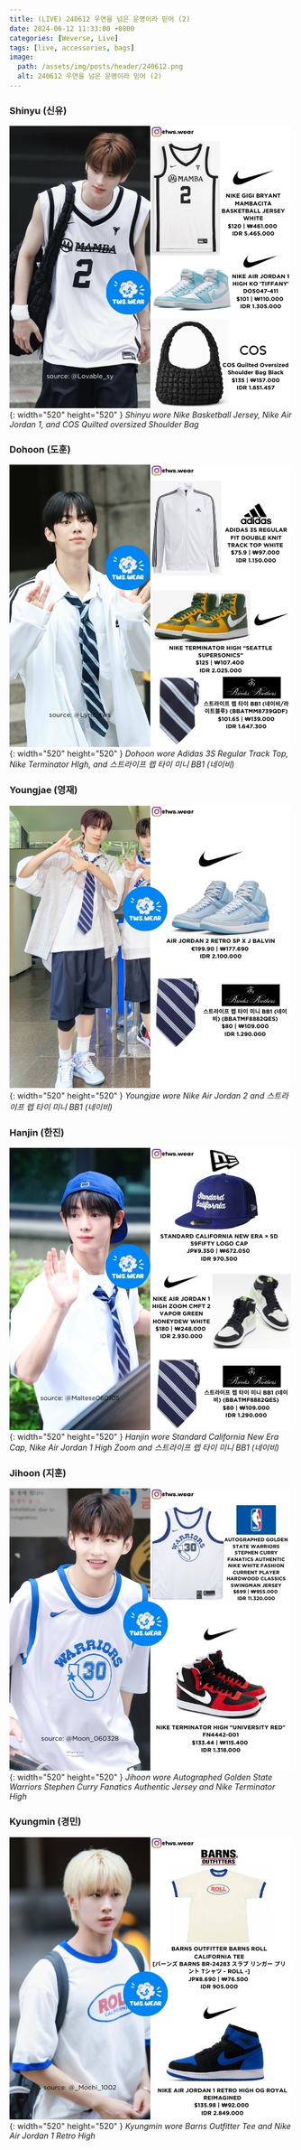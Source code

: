 ```yaml
---
title: (LIVE) 240612 우연을 넘은 운명이라 믿어 (2)
date: 2024-06-12 11:33:00 +0800
categories: [Weverse, Live]
tags: [live, accessories, bags]
image:
  path: /assets/img/posts/header/240612.png
  alt: 240612 우연을 넘은 운명이라 믿어 (2)
---
```


### Shinyu (신유)

![Desktop View](/assets/img/posts/weverse-live/240612-shinyu.jpg){: width="520" height="520" }
_Shinyu wore Nike Basketball Jersey, Nike Air Jordan 1, and COS Quilted oversized Shoulder Bag_

### Dohoon (도훈)

![Desktop View](/assets/img/posts/weverse-live/240612-dohoon.jpg){: width="520" height="520" }
_Dohoon wore Adidas 3S Regular Track Top, Nike Terminator HIgh, and 스트라이프 렙 타이 미니 BB1 (네이비)_

### Youngjae (영재)

![Desktop View](/assets/img/posts/weverse-live/240612-youngjae.jpg){: width="520" height="520" }
_Youngjae wore Nike Air Jordan 2 and 스트라이프 렙 타이 미니 BB1 (네이비)_

### Hanjin (한진)

![Desktop View](/assets/img/posts/weverse-live/240612-hanjin.jpg){: width="520" height="520" }
_Hanjin wore Standard California New Era Cap, Nike Air Jordan 1 High Zoom and 스트라이프 렙 타이 미니 BB1 (네이비)_

### Jihoon (지훈)

![Desktop View](/assets/img/posts/weverse-live/240612-jihoon.jpg){: width="520" height="520" }
_Jihoon wore Autographed Golden State Warriors Stephen Curry Fanatics Authentic Jersey and Nike Terminator High_

### Kyungmin (경민)

![Desktop View](/assets/img/posts/weverse-live/240612-kyungmin.jpg){: width="520" height="520" }
_Kyungmin wore Barns Outfitter Tee and Nike Air Jordan 1 Retro High_